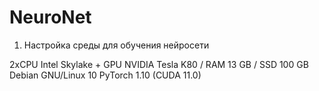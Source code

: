 # NeuroNet

1. Настройка среды для обучения нейросети

2xCPU Intel Skylake + GPU NVIDIA Tesla K80 / RAM 13 GB  / SSD 100 GB
Debian GNU/Linux 10
PyTorch 1.10 (CUDA 11.0)
